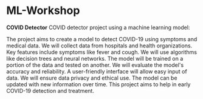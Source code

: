 # ML-Workshop
**COVID Detector**
COVID detector project using a machine learning model:

The project aims to create a model to detect COVID-19 using symptoms and medical data.
We will collect data from hospitals and health organizations.
Key features include symptoms like fever and cough.
We will use algorithms like decision trees and neural networks.
The model will be trained on a portion of the data and tested on another.
We will evaluate the model's accuracy and reliability.
A user-friendly interface will allow easy input of data.
We will ensure data privacy and ethical use.
The model can be updated with new information over time.
This project aims to help in early COVID-19 detection and treatment.
